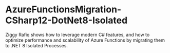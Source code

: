 # AzureFunctionsMigration-CSharp12-DotNet8-Isolated
 Ziggy Rafiq shows how to leverage modern C# features, and how to optimize performance and scalability of Azure Functions by migrating them to .NET 8 Isolated Processes.
